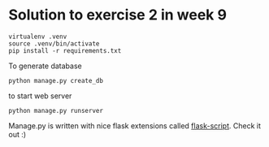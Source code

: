 # Solution to exercise 2 in week 9

	virtualenv .venv
	source .venv/bin/activate
	pip install -r requirements.txt
	
To generate database

	python manage.py create_db

to start web server 

	python manage.py runserver
	
Manage.py is written with nice flask extensions called [flask-script](http://flask-script.readthedocs.org/en/latest/). Check it out :)
